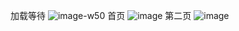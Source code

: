 加载等待
![image-w50](https://github.com/helloworld3q3q/react-native-redux-demo/blob/master/img/Screenshot_2017-06-21-22-57-49.jpeg)
首页
![image](https://github.com/helloworld3q3q/react-native-redux-demo/blob/master/img/Screenshot_2017-06-21-22-56-33.jpeg)
第二页
![image](https://github.com/helloworld3q3q/react-native-redux-demo/blob/master/img/Screenshot_2017-06-21-22-58-11.jpeg)